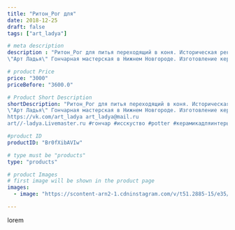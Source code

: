 ```yaml
---
title: "Ритон_Рог для"
date: 2018-12-25
draft: false
tags: ["art_ladya"]

# meta description
description : "Ритон_Рог для питья переходящий в коня. Историческая реконструкция.
\"Арт Ладья\" Гончарная мастерская в Нижнем Новгороде. Изготовление керамики и мастер//-клас"

# product Price
price: "3000"
priceBefore: "3600.0"

# Product Short Description
shortDescription: "Ритон_Рог для питья переходящий в коня. Историческая реконструкция.
\"Арт Ладья\" Гончарная мастерская в Нижнем Новгороде. Изготовление керамики и мастер//-классы по обучению. 
https://vk.com/art_ladya art_ladya@mail.ru 
art//-ladya.Livemaster.ru #гончар #исскуство #potter #керамикадляинтерьера #керамикаручнаяработа #гончарнаямастерская #керамиканазаказ #handmade #посудаизглины #керамика #гончарнаяпосуда #эксклюзивнаякерамика #dishes #decor #ceramicar #peaches #ритон #claygoods #restaurant #earthenware #ceramic #design #wine #чаша #horn #ceramicart #berries #рог #riton #авторскаякерамика"

#product ID
productID: "Br0fXibAVIw"

# type must be "products"
type: "products"

# product Images
# first image will be shown in the product page
images:
  - image: "https://scontent-arn2-1.cdninstagram.com/v/t51.2885-15/e35/47259715_277023506313853_7594796334588962778_n.jpg?tp=1&_nc_ht=scontent-arn2-1.cdninstagram.com&_nc_cat=101&_nc_ohc=b0K6TELYlLEAX-WmfMP&ccb=7-4&oh=cafcd1d0cd02ee6b12044477bf03f353&oe=60827F71&_nc_sid=86f79a&ig_cache_key=MTk0MjMxNTI5NjI1MzYyODk3Ng%3D%3D.2-ccb7-4"

---
```

lorem
